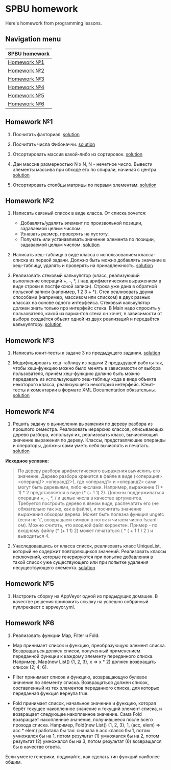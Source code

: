 # SPBU homework

Here's homework from programming lessons.

## Navigation menu

[SPBU homework](https://github.com/MihailKulikov/MyHomeworks) | 
----------- |
[Homework №1](https://github.com/MihailKulikov/MyHomeworks#homework-1) |
[Homework №2](https://github.com/MihailKulikov/MyHomeworks#homework-2) |
[Homework №3](https://github.com/MihailKulikov/MyHomeworks#homework-3) |
[Homework №4](https://github.com/MihailKulikov/MyHomeworks#homework-4) |
[Homework №5](https://github.com/MihailKulikov/MyHomeworks#homework-5) |
[Homework №6](https://github.com/MihailKulikov/MyHomeworks#homework-6) |

## Homework №1

1. Посчитать факториал. [solution](https://github.com/MihailKulikov/MyHomeworks/tree/master/sem2/hw1)

2. Посчитать числа Фибоначчи. [solution](https://github.com/MihailKulikov/MyHomeworks/tree/master/sem2/hw2/FibonacciNumbers)

3. Отсортировать массив какой-либо из сортировок. [solution](https://github.com/MihailKulikov/MyHomeworks/tree/master/sem2/hw1.3/ArraySort)

4. Дан массив размерностью N x N, N - нечетное число. Вывести элементы массива при обходе его по спирали, начиная с центра. [solution](https://github.com/MihailKulikov/MyHomeworks/tree/master/sem2/hw1.4)

5. Отсортировать столбцы матрицы по первым элементам. [solution](https://github.com/MihailKulikov/MyHomeworks/tree/master/sem2/hw1.5)

## Homework №2

1. Написать связный список в виде класса. От списка хочется:
    - Добавлять/удалять элемент по произвольной позиции, задаваемой целым числом.
    - Узнавать размер, проверять на пустоту.
    - Получать или устанавливать значение элемента по позиции, задаваемой целым числом. [solution](https://github.com/MihailKulikov/MyHomeworks/tree/master/sem2/hw2.1)

2. Написать хеш-таблицу в виде класса с использованием класса-списка из первой задачи. Должно быть можно добавлять значение в хеш-таблицу, удалять и проверять на принадлежность. [solution](https://github.com/MihailKulikov/MyHomeworks/tree/master/sem2/hw2.2)

3. Реализовать стековый калькулятор (класс, реализующий выполнение операций +, -, *, / над арифметическим выражением в виде строки в постфиксной записи). Строка уже дана в обратной польской записи (например, 1 2 3 + *). Стек реализовать двумя способами (например, массивом или списком) в двух разных классах на основе одного интерфейса. Стековый калькулятор должен знать только про интерфейс стека. В Main надо спросить у пользователя, какой из вариантов стека он хочет, в зависимости от выбора создаётся объект одной из двух реализаций и передаётся калькулятору. [solution](https://github.com/MihailKulikov/MyHomeworks/tree/master/sem2/hw2.3)

## Homework №3

1. Написать юнит-тесты к задаче 3 из предыдущего задания. [solution](https://github.com/MihailKulikov/MyHomeworks/tree/master/sem2/hw3.1)

2. Модифицировать хеш-таблицу из задачи 2 предыдущей работы так, чтобы хеш-функцию можно было менять в зависимости от выбора пользователя, причём хеш-функцию должно быть можно передавать из использующего хеш-таблицу кода в виде объекта некоторого класса, реализующего некоторый интерфейс. Юнит-тесты и коментарии в формате XML Documentation обязательны. [solution](https://github.com/MihailKulikov/MyHomeworks/tree/master/sem2/hw3.2)

## Homework №4

1. Решить задачу о вычислении выражения по дереву разбора из прошлого семестра. Реализовать иерархию классов, описывающих дерево разбора, используя их, реализовать класс, вычисляющий значение выражения по дереву. Классы, представляющие операнды и операторы, должны сами уметь себя вычислять и печатать. [solution](https://github.com/MihailKulikov/MyHomeworks/tree/master/sem2/hw4.1)

**Исходное условие:**

>По дереву разбора арифметического выражения вычислить его значение. Дерево разбора хранится в файле в виде (<операция> <операнд1> <операнд2>), где <операнд1> и <операнд2> сами могут быть деревьями, либо числами. Например, выражение (1 + 1) * 2 представляется в виде (\* (+ 1 1) 2). Должны поддерживаться операции +, -, \*, / и целые числа в качестве аргументов. Требуется построить дерево в явном виде, распечатать его (не обязательно так же, как в файле), и посчитать значение выражения обходом дерева. Может быть полезна функция ungetc (если не '(', возвращаем символ в поток и читаем число fscanf-ом). Можно считать, что входной файл корректен. Пример - по входному файлу (\* (+ 1 1) 2) может печататься ( * ( + 1 1 ) 2 ) и выводиться 4. 

2. Унаследовавшись от класса список, реализовать класс UniqueList, который не содержит повторяющихся значений. Реализовать классы исключений, которые генерируются при попытке добавления в такой список уже существующего или при попытке удаления несуществующего элемента. [solution](https://github.com/MihailKulikov/MyHomeworks/tree/master/sem2/hw4.2)

## Homework №5

1. Настроить сборку на AppVeyor одной из предыдущих домашек. В качестве решения приложить ссылку на успешно собранный пуллреквест с appveyor.yml.

## Homework №6

1. Реализовать функции Map, Filter и Fold:

+ Map принимает список и функцию, преобразующую элемент списка. Возвращаться должен список, полученный применением переданной функции к каждому элементу переданного списка. Например, Map(new List<int>() {1, 2, 3}, x => x * 2) должен возвращать список [2; 4; 6].
    
+ Filter принимает список и функцию, возвращающую булевое значение по элементу списка. Возвращаться должен список, составленный из тех элементов переданного списка, для которых переданная функция вернула true.

+ Fold принимает список, начальное значение и функцию, которая берёт текущее накопленное значение и текущий элемент списка, и возвращает следующее накопленное значение. Сама Fold возвращает накопленное значение, получившееся после всего прохода списка. Например, Fold(new List<int>() {1, 2, 3}, 1, (acc, elem) => acc * elem) работала бы так: сначала в acc клался бы 1, потом умножался бы на 1, потом результат (1) умножался бы на 2, потом результат (2) умножался бы на 3, потом результат (6) возвращался бы в качестве ответа.
    
Если умеете генерики, подумайте, как сделать тип функций наиболее общим.
